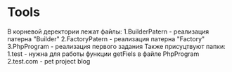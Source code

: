 # Tools
В корневой деректории лежат файлы:
1.BuilderPatern - реализация патерна "Builder"
2.FactoryPatern - реализация патерна "Factory"
3.PhpProgram - реализация первого задания
Также присуцтвуют папки:
1.test - нужна для работы функции getFiels в файле PhpProgram
2.test.com - pet project blog
